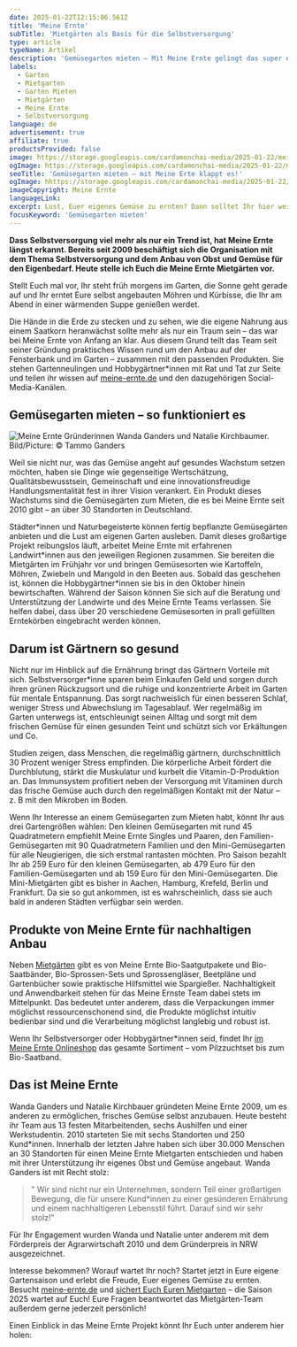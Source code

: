 ```yaml
---
date: 2025-01-22T12:15:06.561Z
title: 'Meine Ernte'
subTitle: 'Mietgärten als Basis für die Selbstversorgung'
type: article
typeName: Artikel
description: 'Gemüsegarten mieten – Mit Meine Ernte gelingt das super einfach, günstig und nachhaltig. Erfahrt hier alles über das deutschlandweite Projekt und ihre Gründerinnen!'
labels:
  - Garten
  - Mietgarten
  - Garten Mieten
  - Mietgärten
  - Meine Ernte
  - Selbstversorgung
language: de
advertisement: true
affiliate: true
productsProvided: false
image: https://storage.googleapis.com/cardamonchai-media/2025-01-22/meine-ernte-gruenderinnen-wanda-ganders-natalie-kirchbaumer-soundsvegan-com-jpg-imagine-f8f8f8_cec3af_1024_768/640.webp
ogImage: https://storage.googleapis.com/cardamonchai-media/2025-01-22/meine-ernte-gruenderinnen-wanda-ganders-natalie-kirchbaumer-fotograf-tammo-ganders-soundsvegan-com-jpg-imagine-183808_7e7d64_1200_628/640.webp
seoTitle: 'Gemüsegarten mieten – mit Meine Erte klappt es!'
ogImage: hhttps://storage.googleapis.com/cardamonchai-media/2025-01-22/meine-ernte-gruenderinnen-wanda-ganders-natalie-kirchbaumer-fotograf-tammo-ganders-soundsvegan-com-jpg-imagine-183808_7e7d64_1200_628/640.webp
imageCopyright: Meine Ernte
languageLink:
excerpt: Lust, Euer eigenes Gemüse zu ernten? Dann solltet Ihr hier weiterlesen. Dass Selbstversorgung viel mehr als nur ein Trend ist, hat Meine Ernte nämlich längst erkannt. Bereits seit 2009 beschäftigt sich die Organisation mit dem Thema Selbstversorgung und dem Anbau von Obst und Gemüse für den Eigenbedarf. In diesem Artikel stelle ich Euch die Meine Ernte Mietgärten vor – inklusive Statement von Gründerin Wanda.
focusKeyword: 'Gemüsegarten mieten'
---
```


**Dass Selbstversorgung viel mehr als nur ein Trend ist, hat Meine Ernte längst erkannt. Bereits seit 2009 beschäftigt sich die Organisation mit dem Thema Selbstversorgung und dem Anbau von Obst und Gemüse für den Eigenbedarf. Heute stelle ich Euch die Meine Ernte Mietgärten vor.**

Stellt Euch mal vor, Ihr steht früh morgens im Garten, die Sonne geht gerade auf und Ihr erntet Eure selbst angebauten Möhren und Kürbisse, die Ihr am Abend in einer wärmenden Suppe genießen werdet.

Die Hände in die Erde zu stecken und zu sehen, wie die eigene Nahrung aus einem Saatkorn heranwächst sollte mehr als nur ein Traum sein – das war bei Meine Ernte von Anfang an klar. Aus diesem Grund teilt das Team seit seiner Gründung praktisches Wissen rund um den Anbau auf der Fensterbank und im Garten – zusammen mit den passenden Produkten. Sie stehen Gartenneulingen und Hobbygärtner\*innen mit Rat und Tat zur Seite und teilen ihr wissen auf [meine-ernte.de](https://tidd.ly/4h3WaRU) und den dazugehörigen Social-Media-Kanälen.

## Gemüsegarten mieten – so funktioniert es

![Meine Ernte Gründerinnen Wanda Ganders und Natalie Kirchbaumer. Bild/Picture: © Tammo Ganders](https://storage.googleapis.com/cardamonchai-media/2025-01-22/meine-ernte-gruenderinnen-wanda-ganders-natalie-kirchbaumer-fotograf-tammo-ganders-soundsvegan-com-jpg-imagine-080808_727360_1024_768/640.webp 'Meine Ernte Gründerinnen Wanda Ganders und Natalie Kirchbaumer. Bild/Picture: © Tammo Ganders')

Weil sie nicht nur, was das Gemüse angeht auf gesundes Wachstum setzen möchten, haben sie Dinge wie gegenseitige Wertschätzung, Qualitätsbewusstsein, Gemeinschaft und eine innovationsfreudige Handlungsmentalität fest in ihrer Vision verankert. Ein Produkt dieses Wachstums sind die Gemüsegärten zum Mieten, die es bei Meine Ernte seit 2010 gibt – an über 30 Standorten in Deutschland.

Städter\*innen und Naturbegeisterte können fertig bepflanzte Gemüsegärten anbieten und die Lust am eigenen Garten ausleben. Damit dieses großartige Projekt reibungslos läuft, arbeitet Meine Ernte mit erfahrenen Landwirt\*innen aus den jeweiligen Regionen zusammen. Sie bereiten die Mietgärten im Frühjahr vor und bringen Gemüsesorten wie Kartoffeln, Möhren, Zwiebeln und Mangold in den Beeten aus. Sobald das geschehen ist, können die Hobbygärtner\*innen sie bis in den Oktober hinein bewirtschaften. Während der Saison können Sie sich auf die Beratung und Unterstützung der Landwirte und des Meine Ernte Teams verlassen. Sie helfen dabei, dass über 20 verschiedene Gemüsesorten in prall gefüllten Erntekörben eingebracht werden können.

## Darum ist Gärtnern so gesund

Nicht nur im Hinblick auf die Ernährung bringt das Gärtnern Vorteile mit sich. Selbstversorger\*inne sparen beim Einkaufen Geld und sorgen durch ihren grünen Rückzugsort und die ruhige und konzentrierte Arbeit im Garten für mentale Entspannung. Das sorgt nachweislich für einen besseren Schlaf, weniger Stress und Abwechslung im Tagesablauf. Wer regelmäßig im Garten unterwegs ist, entschleunigt seinen Alltag und sorgt mit dem frischen Gemüse für einen gesunden Teint und schützt sich vor Erkältungen und Co.

Studien zeigen, dass Menschen, die regelmäßig gärtnern, durchschnittlich 30 Prozent weniger Stress empfinden. Die körperliche Arbeit fördert die Durchblutung, stärkt die Muskulatur und kurbelt die Vitamin-D-Produktion an. Das Immunsystem profitiert neben der Versorgung mit Vitaminen durch das frische Gemüse auch durch den regelmäßigen Kontakt mit der Natur – z. B mit den Mikroben im Boden.

Wenn Ihr Interesse an einem Gemüsegarten zum Mieten habt, könnt Ihr aus drei Gartengrößen wählen: Den kleinen Gemüsegarten mit rund 45 Quadratmetern empfiehlt Meine Ernte Singles und Paaren, den Familien-Gemüsegarten mit 90 Quadratmetern Familien und den Mini-Gemüsegarten für alle Neugierigen, die sich erstmal rantasten möchten. Pro Saison bezahlt Ihr ab 259 Euro für den kleinen Gemüsegarten, ab 479 Euro für den Familien-Gemüsegarten und ab 159 Euro für den Mini-Gemüsegarten. Die Mini-Mietgärten gibt es bisher in Aachen, Hamburg, Krefeld, Berlin und Frankfurt. Da sie so gut ankommen, ist es wahrscheinlich, dass sie auch bald in anderen Städten verfügbar sein werden.

## Produkte von Meine Ernte für nachhaltigen Anbau

Neben [Mietgärten](https://tidd.ly/42jRmDp) gibt es von Meine Ernte Bio-Saatgutpakete und Bio-Saatbänder, Bio-Sprossen-Sets und Sprossengläser, Beetpläne und Gartenbücher sowie praktische Hilfsmittel wie Spargießer. Nachhaltigkeit und Anwendbarkeit stehen für das Meine Ernste Team dabei stets im Mittelpunkt. Das bedeutet unter anderem, dass die Verpackungen immer möglichst ressourcenschonend sind, die Produkte möglichst intuitiv bedienbar sind und die Verarbeitung möglichst langlebig und robust ist.

Wenn Ihr Selbstversorger oder Hobbygärtner\*innen seid, findet Ihr [im Meine Ernte Onlineshop](https://tidd.ly/40Mf7lh) das gesamte Sortiment – vom Pilzzuchtset bis zum Bio-Saatband.

## Das ist Meine Ernte

Wanda Ganders und Natalie Kirchbauer gründeten Meine Ernte 2009, um es anderen zu ermöglichen, frisches Gemüse selbst anzubauen. Heute besteht ihr Team aus 13 festen Mitarbeitenden, sechs Aushilfen und einer Werkstudentin. 2010 starteten Sie mit sechs Standorten und 250 Kund\*innen. Innerhalb der letzten Jahre haben sich über 30.000 Menschen an 30 Standorten für einen Meine Ernte Mietgarten entschieden und haben mit ihrer Unterstützung ihr eigenes Obst und Gemüse angebaut. Wanda Ganders ist mit Recht stolz:

> " Wir sind nicht nur ein Unternehmen, sondern Teil einer großartigen Bewegung, die für unsere Kund\*innen zu einer gesünderen Ernährung und einem nachhaltigeren Lebensstil führt. Darauf sind wir sehr stolz!"

Für Ihr Engagement wurden Wanda und Natalie unter anderem mit dem Förderpreis der Agrarwirtschaft 2010 und dem Gründerpreis in NRW ausgezeichnet.

Interesse bekommen? Worauf wartet Ihr noch? Startet jetzt in Eure eigene Gartensaison und erlebt die Freude, Euer eigenes Gemüse zu ernten. Besucht [meine-ernte.de](https://tidd.ly/4h3WaRU) und [sichert Euch Euren Mietgarten](https://tidd.ly/42jRmDp) – die Saison 2025 wartet auf Euch! Eure Fragen beantwortet das Mietgärten-Team außerdem gerne jederzeit persönlich!

Einen Einblick in das Meine Ernte Projekt könnt Ihr Euch unter anderem hier holen:

<YouTube id="TlU5qitK98c" />
